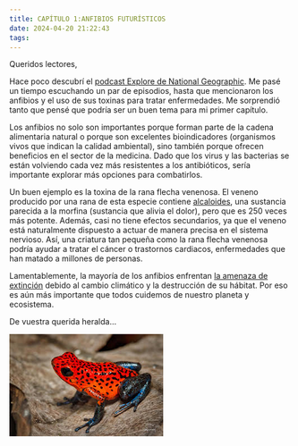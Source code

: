 ```yaml
---
title: CAPÍTULO 1:ANFIBIOS FUTURÍSTICOS
date: 2024-04-20 21:22:43
tags:
---
```


Queridos lectores,

Hace poco descubrí el [podcast Explore de National Geographic](https://teams.microsoft.com/l/message/48:notes/1712839694700?context=%7B%22contextType%22%3A%22chat%22%7D). Me pasé un tiempo escuchando un par de episodios, hasta que mencionaron los anfibios y el uso de sus toxinas para tratar enfermedades. Me sorprendió tanto que pensé que podría ser un buen tema para mi primer capítulo.

Los anfibios no solo son importantes porque forman parte de la cadena alimentaria natural o porque son excelentes bioindicadores (organismos vivos que indican la calidad ambiental), sino también porque ofrecen beneficios en el sector de la medicina. Dado que los virus y las bacterias se están volviendo cada vez más resistentes a los antibióticos, sería importante explorar más opciones para combatirlos.

Un buen ejemplo es la toxina de la rana flecha venenosa. El veneno producido por una rana de esta especie contiene [alcaloides](https://www.sciencedirect.com/science/article/abs/pii/0041010178900375), una sustancia parecida a la morfina (sustancia que alivia el dolor), pero que es 250 veces más potente. Además, casi no tiene efectos secundarios, ya que el veneno está naturalmente dispuesto a actuar de manera precisa en el sistema nervioso. Así, una criatura tan pequeña como la rana flecha venenosa podría ayudar a tratar el cáncer o trastornos cardiacos, enfermedades que han matado a millones de personas.

Lamentablemente, la mayoría de los anfibios enfrentan [la amenaza de extinción](https://www.washingtonpost.com/climate-environment/2023/10/04/frog-climate-amphibians-extinction/) debido al cambio climático y la destrucción de su hábitat. Por eso es aún más importante que todos cuidemos de nuestro planeta y ecosistema.

De vuestra querida heralda...


![rana flecha venenosa](/images/ranaflecha.jpg)
